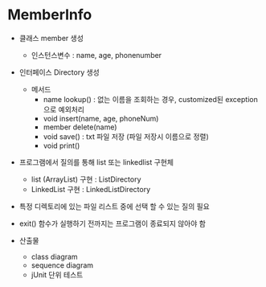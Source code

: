 # MemberInfo

- 클래스 member 생성
  - 인스턴스변수 : name, age, phonenumber
  
- 인터페이스 Directory 생성
  - 메서드
    - name lookup() : 없는 이름을 조회하는 경우, customized된 exception 으로 예외처리
    - void insert(name, age, phoneNum)
    - member delete(name)
    - void save() : txt 파일 저장 (파일 저장시 이름으로 정렬)
    - void print() 
    
- 프로그램에서 질의를 통해 list 또는 linkedlist 구현체 
  - list (ArrayList) 구현 : ListDirectory 
  - LinkedList 구현 : LinkedListDirectory 
- 특정 디렉토리에 있는 파일 리스트 중에 선택 할 수 있는 질의 필요
- exit() 함수가 실행하기 전까지는 프로그램이 종료되지 않아야 함
- 산출물
  - class diagram
  - sequence diagram
  - jUnit 단위 테스트
